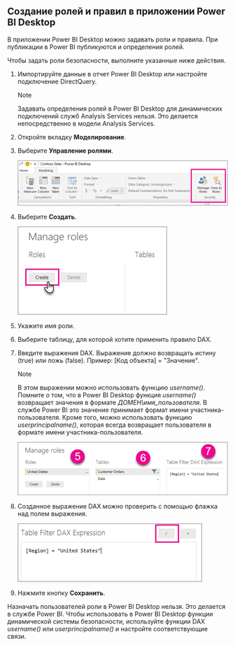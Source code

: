 ## <a name="define-roles-and-rules-within-power-bi-desktop"></a>Создание ролей и правил в приложении Power BI Desktop
В приложении Power BI Desktop можно задавать роли и правила. При публикации в Power BI публикуются и определения ролей.

Чтобы задать роли безопасности, выполните указанные ниже действия.

1. Импортируйте данные в отчет Power BI Desktop или настройте подключение DirectQuery.
   
   > [!NOTE]
   > Задавать определения ролей в Power BI Desktop для динамических подключений служб Analysis Services нельзя. Это делается непосредственно в модели Analysis Services.
   > 
   > 
2. Откройте вкладку **Моделирование**.
3. Выберите **Управление ролями**.
   
   ![](./media/rls-desktop-define-roles/powerbi-desktop-security.png)
4. Выберите **Создать**.
   
   ![](./media/rls-desktop-define-roles/powerbi-desktop-security-create-role.png)
5. Укажите имя роли. 
6. Выберите таблицу, для которой хотите применить правило DAX.
7. Введите выражения DAX. Выражение должно возвращать истину (true) или ложь (false). Пример: [Код объекта] = "Значение".
   
   > [!NOTE]
   > В этом выражении можно использовать функцию *username()*. Помните о том, что в Power BI Desktop функция *username()* возвращает значения в формате *ДОМЕН\имя_пользователя*. В службе Power BI это значение принимает формат имени участника-пользователя. Кроме того, можно использовать функцию *userprincipalname()*, которая всегда возвращает пользователя в формате имени участника-пользователя.
   > 
   > 
   
   ![](./media/rls-desktop-define-roles/powerbi-desktop-security-create-rule.png)
8. Созданное выражение DAX можно проверить с помощью флажка над полем выражения.
   
   ![](./media/rls-desktop-define-roles/powerbi-desktop-security-validate-dax.png)
9. Нажмите кнопку **Сохранить**.

Назначать пользователей роли в Power BI Desktop нельзя. Это делается в службе Power BI. Чтобы использовать в Power BI Desktop функции динамической системы безопасности, используйте функции DAX *username()* или *userprincipalname()* и настройте соответствующие связи.

